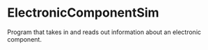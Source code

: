# ElectronicComponentSim
Program that takes in and reads out information about an electronic component.

